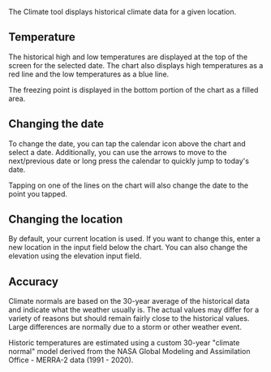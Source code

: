 The Climate tool displays historical climate data for a given location.

## Temperature
The historical high and low temperatures are displayed at the top of the screen for the selected date. The chart also displays high temperatures as a red line and the low temperatures as a blue line.

The freezing point is displayed in the bottom portion of the chart as a filled area.

## Changing the date
To change the date, you can tap the calendar icon above the chart and select a date. Additionally, you can use the arrows to move to the next/previous date or long press the calendar to quickly jump to today's date.

Tapping on one of the lines on the chart will also change the date to the point you tapped.

## Changing the location
By default, your current location is used. If you want to change this, enter a new location in the input field below the chart. You can also change the elevation using the elevation input field.

## Accuracy
Climate normals are based on the 30-year average of the historical data and indicate what the weather usually is. The actual values may differ for a variety of reasons but should remain fairly close to the historical values. Large differences are normally due to a storm or other weather event.

Historic temperatures are estimated using a custom 30-year "climate normal" model derived from the NASA Global Modeling and Assimilation Office - MERRA-2 data (1991 - 2020).